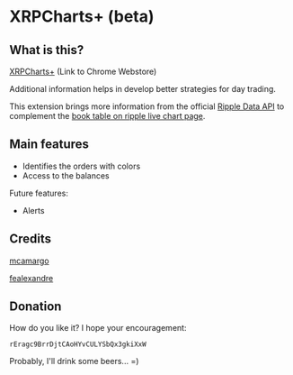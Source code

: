 # XRPCharts+ (beta)

## What is this?

[XRPCharts+](https://chrome.google.com/webstore/detail/xrpcharts-plus/) (Link to Chrome Webstore)

Additional information helps in develop better strategies for day trading.

This extension brings more information from the official [Ripple Data API](https://ripple.com/build/data-api-v2/) to complement the [book table on ripple live chart page](https://xrpcharts.ripple.com/#/markets/).

## Main features

+ Identifies the orders with colors
+ Access to the balances

Future features:
+ Alerts

## Credits

[mcamargo](https://github.com/mcamargo)

[fealexandre](https://github.com/fealexandre)

## Donation

How do you like it? I hope your encouragement:

`rEragc9BrrDjtCAoHYvCULYSbQx3gkiXxW`

Probably, I'll drink some beers... =)